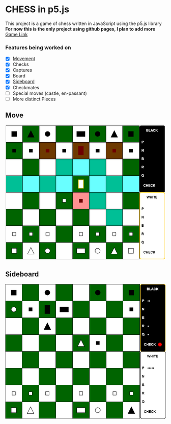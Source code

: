 # CHESS in p5.js
This project is a game of chess written in JavaScript using the p5.js library
**For now this is the only project using github pages, I plan to add more** 
[Game Link](https://mayukh-g.github.io/ChessFromScratch/)

### Features being worked on
- [x] [Movement](#move)
- [x] Checks
- [x] Captures
- [x] Board
- [x] [Sideboard](#sideboard)
- [x] Checkmates
- [ ] Special moves (castle, en-passant)
- [ ] More distinct Pieces

Move
---
![move](readme_img/Moves.PNG)  

Sideboard
---
![check](readme_img/Check.PNG)
